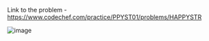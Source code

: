 Link to the problem - https://www.codechef.com/practice/PPYST01/problems/HAPPYSTR


![image](https://github.com/Haleshot/Competitive-Programming/assets/57552973/05fd2a68-5d36-4ee1-a620-0f379b4f4642)
